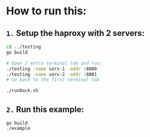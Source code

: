 # How to run this:

## `1.` Setup the haproxy with 2 servers:
```sh
cd ../testing
go build

# Open 2 extra terminal tab and run:
./testing -name serv-1 -addr :8080
./testing -name serv-2 -addr :8081
# Go back to the first terminal tab

./runDock.sh
``` 

## `2.` Run this example:
```
go build
./example
```
